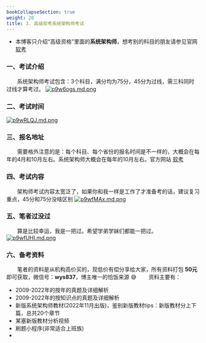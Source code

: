 ```yaml
---
bookCollapseSection: true
weight: 20
title: 3. 高级软考系统架构师考试
---
```


- 本博客只介绍“高级资格”里面的**系统架构师**，想考别的科目的朋友请参见官网 [软考](https://www.ruankao.org.cn/)

### 一、考试介绍
&emsp;&emsp;系统架构师考试包含：3个科目，满分均为75分，45分为过线，需三科同时过线才算考过。
[![p9w6ogs.md.png](https://s1.ax1x.com/2023/05/08/p9w6ogs.md.png)](https://imgse.com/i/p9w6ogs)

### 二、考试时间
[![p9wRLQJ.md.png](https://s1.ax1x.com/2023/05/08/p9wRLQJ.md.png)](https://imgse.com/i/p9wRLQJ)

### 三、报名地址
&emsp;&emsp;需要格外注意的是：每个科目、每个省份的报名时间是不一样的，大概会在每年的4月和10月左右。系统架构师大概会在每年的10月左右。官方网站 [软考](https://www.ruankao.org.cn/)

### 四、考试内容
&emsp;&emsp;架构师考试内容太宽泛了，如果你和我一样是工作了才准备考的话，建议复习重点，45分和75分没啥区别
[![p9wfMAx.md.png](https://s1.ax1x.com/2023/05/08/p9wfMAx.md.png)](https://imgse.com/i/p9wfMAx)

### 五、笔者过没过
&emsp;&emsp;算是比较幸运，我是一把过。希望学弟学妹们都能一把过。
[![p9wfUHI.md.png](https://s1.ax1x.com/2023/05/08/p9wfUHI.md.png)](https://imgse.com/i/p9wfUHI)

### 六、备考资料
&emsp;&emsp;笔者的资料是从机构高价买的，现低价有偿分享给大家，所有资料打包 **50元** 即可获取，微信号：**wys837**，博主唯一的恰饭来源 :sweat_smile:
&emsp;&emsp;资料主要有：
- 2009-2022年的按年的真题及详细解析
- 2009-2022年的按知识点的真题及详细解析
- 新版系统架构师教材(2022年11月出版)，鉴别新版教材tips：新版教材分上下篇，总共20个章节
- 某塞新版教材分析视频
- 刷题小程序(非常适合上班族)
- 
